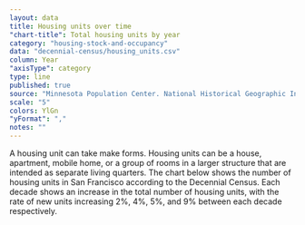```yaml
---
layout: data
title: Housing units over time
"chart-title": Total housing units by year
category: "housing-stock-and-occupancy"
data: "decennial-census/housing_units.csv"
column: Year
"axisType": category
type: line
published: true
source: "Minnesota Population Center. National Historical Geographic Information System: Version 2.0. Minneapolis, MN: University of Minnesota 2011."
scale: "5"
colors: YlGn
"yFormat": ","
notes: ""
---
```


A housing unit can take make forms.  Housing units can be a house, apartment, mobile home, or a group of rooms in a larger structure that are intended as separate living quarters.  The chart below shows the number of housing units in San Francisco according to the Decennial Census. Each decade shows an increase in the total number of housing units, with the rate of new units increasing 2%, 4%, 5%, and 9% between each decade respectively.